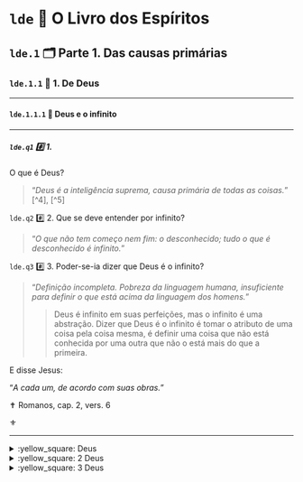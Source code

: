 
# `lde` :notebook_with_decorative_cover: O Livro dos Espíritos


## `lde.1` :card_index_dividers: Parte 1. Das causas primárias


### `lde.1.1` :bookmark_tabs: 1. De Deus
---


#### `lde.1.1.1` :page_with_curl: Deus e o infinito
---


##### <code>lde.q1</code> :hash: 1.
O que é Deus?

> “_Deus é a inteligência suprema, causa primária de todas as coisas._” [^4], [^5]


<a name="lde-q2"><code>lde.q2</code></a> :hash: 2. Que se deve entender por infinito?

> “_O que não tem começo nem fim: o desconhecido; tudo o que é desconhecido é infinito._”


<a name="lde-q3"><code>lde.q3</code></a> :hash: 3. Poder-se-ia dizer que Deus é o infinito?

> “_Definição incompleta. Pobreza da linguagem humana, insuficiente para definir o que está acima da linguagem dos homens._”
>
> > Deus é infinito em suas perfeições, mas o infinito é uma abstração. Dizer que Deus é o infinito é tomar o atributo de uma coisa pela coisa mesma, é definir uma coisa que não está conhecida por uma outra que não o está mais do que a primeira.


E disse Jesus: 

“_A cada um, de acordo com suas obras._”

✝️ Romanos, cap. 2, vers. 6

:fleur_de_lis:

---
<details><summary>:yellow_square: Deus</summary>

amor de – `lde.q126`

atos humanos e – `lde.q964`

atributos de – `lde.q13`, `lde.q16`

auxílio de – `lde.q964`

bondade e – `lde.q1009`

cada pessoa e – `lde.q963`

cepa como emblema do trabalho de – 

conceito de – [`lde.q1`(#ldeq1-hash-1), `lde.q668`

criação de espíritos e – `lde.q115`

criação de espíritos e atributos de – `lde.q131`

Espírito e – `lde.q77`

ideias humanas de – `lde.q13`

igualdade de direitos perante – `lde.q878a`

infinito e – <a href="#lde-q3"><code>lde.q3</code></a>

intervenção de – `lde.q963`

julgamento de – `lde.q670`, `lde.q672`

justiça divina e – `lde.q964`

lacuna entre o homem e – `lde.0.2.17`

leis de – `lde.q964`, <a href="#lde-q2"><code>lde.q2</code></a>

mensageiros de – `lde.q562a`

missão dos espíritos e – `lde.q569`

natureza íntima de – `lde.q10`, `lde.q11`

onisciência de – `lde.q616`

oração sincera e – `lde.q672`

penas eternas e – `lde.q1009`

percepção, pelos espíritos, de – `lde.q244`

posição dos homens perante – `lde.q654`

presciência de – `lde.q579`

provas da existência de – `lde.q4` a `lde.q9`

sentimento da existência de – `lde.q221`

trabalho de – `lde.q21`

universalidade de sentimento da existência de – `lde.q6`

Universo e – `lde.q38`
</details>

<details><summary>:yellow_square:  2 Deus</summary>
niverso e – `lde.q38`
</details>

<details><summary>:yellow_square: 3 Deus</summary>
niverso e – `lde.q38`
</details>
